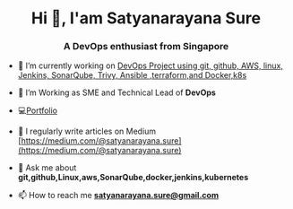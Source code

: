 <h1 align="center">Hi 👋, I'am Satyanarayana Sure</h1>
<h3 align="center">A DevOps enthusiast from Singapore</h3>

- 🔭 I’m currently working on [DevOps Project using git, github, AWS, linux, Jenkins, SonarQube, Trivy, Ansible ,terraform,and Docker,k8s](https://github.com/praveensirvi1212/DevSecOps-project)

- 🌱 I’m Working as SME and Technical Lead of  **DevOps**

- 💻[Portfolio](https://gitlab.com/uploads/-/system/user/avatar/5442884/avatar.png)

- 📝 I regularly write articles on Medium [https://medium.com/@satyanarayana.sure](https://medium.com/@satyanarayana.sure)

- 💬 Ask me about **git,github,Linux,aws,SonarQube,docker,jenkins,kubernetes**

- 📫 How to reach me **satyanarayana.sure@gmail.com**
